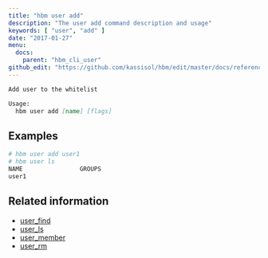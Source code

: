 ```yaml
---
title: "hbm user add"
description: "The user add command description and usage"
keywords: [ "user", "add" ]
date: "2017-01-27"
menu:
  docs:
    parent: "hbm_cli_user"
github_edit: "https://github.com/kassisol/hbm/edit/master/docs/reference/commandline/user_add.md"
---
```


```markdown
Add user to the whitelist

Usage:
  hbm user add [name] [flags]
```

## Examples

```bash
# hbm user add user1
# hbm user ls
NAME                GROUPS
user1
```

## Related information

* [user_find](user_find.md)
* [user_ls](user_ls.md)
* [user_member](user_member.md)
* [user_rm](user_rm.md)
